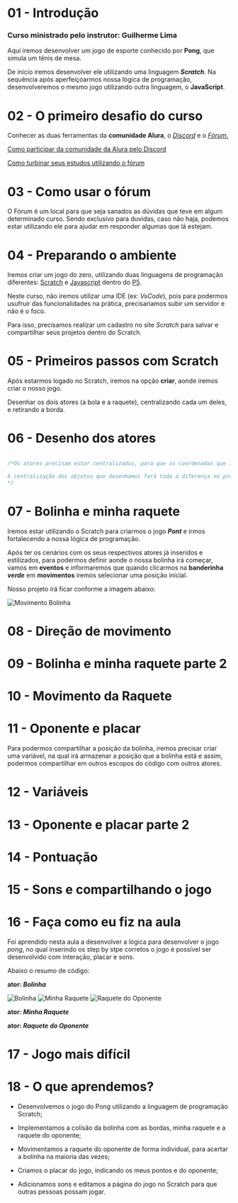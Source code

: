 # 01 - Introdução
### Curso ministrado pelo instrutor: **Guilherme Lima**

Aqui iremos desenvolver um jogo de esporte conhecido por **Pong**, que simula um tênis de mesa.

De inicio iremos desenvolver ele utilizando uma linguagem **_Scratch_**. Na sequência após aperfeiçoarmos nossa lógica de programação, desenvolveremos o mesmo jogo utilizando outra linguagem, o **JavaScript**.


# 02 - O primeiro desafio do curso

Conhecer as duas ferramentas da **comunidade Alura**, o [_Discord_](https://discord.com/invite/QeBdgAjXnn) e o [_Fórum_.](https://cursos.alura.com.br/extra/alura-mais/como-turbinar-seus-estudos-utilizando-o-forum-c1362)

[Como participar da comunidade da Alura pelo Discord](https://www.alura.com.br/artigos/como-participar-comunidade-alura-discord?utm_source=gnarus&utm_medium=timeline)

[Como turbinar seus estudos utilizando o fórum](https://cursos.alura.com.br/extra/alura-mais/como-turbinar-seus-estudos-utilizando-o-forum-c1362)

# 03 - Como usar o fórum 

O Fórum é um local para que seja sanados as dúvidas que teve em algum determinado curso. Sendo exclusivo para duvidas, caso não haja, podemos estar utilizando ele para ajudar em responder algumas que lá estejam.

# 04 - Preparando o ambiente

Iremos criar um jogo do zero, utilizando duas linguagens de programação diferentes: [Scratch](https://scratch.mit.edu/) e [Javascript](https://www.alura.com.br/apostila-html-css-javascript/38CA-eventos-com-javascript) dentro do [P5](https://editor.p5js.org/).

Neste curso, não iremos utilizar uma IDE (ex: _VsCode_), pois para podermos usufruir das funcionalidades na prática, precisariamos subir um servidor e não é o foco. 

Para isso, precisamos realizar um cadastro no site _Scratch_ para salvar e compartilhar seus projetos dentro do Scratch.

# 05 - Primeiros passos com Scratch

Após estarmos logado no Scratch, iremos na opção **criar**, aonde iremos criar o nosso jogo.

Desenhar os dois atores (a bola e a raquete), centralizando cada um deles, e retirando a borda.

# 06 - Desenho dos atores

``` javascript

/*Os atores precisam estar centralizados, para que as coordenadas que iremos utilizar na programação representem-nos verdadeiramente.

A centralização dos objetos que desenhamos fará toda a diferença no projeto devido ao sistema de coordenadas. Se o objeto não estiver centralizado irá acontecer alguns bugs, principalmente quando precisamos inverter a direção do ator.
*/

```
# 07 - Bolinha e minha raquete

Iremos estar utilizando o Scratch para criarmos o jogo _**Pont**_ e irmos fortalecendo a nossa lógica de programação. 

Após ter os cenários com os seus respectivos atores já inseridos e estilizados, para podermos definir aonde o nossa bolinha irá começar, vamos em **eventos** e informaremos que quando clicarmos na **banderinha _verde_** em **movimentos** iremos selecionar uma posição inicial.

Nosso projeto irá ficar conforme a imagem abaixo: 

![Movimento Bolinha](./img/01-movimentos-bolinha.png)


# 08 - Direção de movimento

# 09 - Bolinha e minha raquete parte 2

# 10 - Movimento da Raquete

# 11 - Oponente e placar

Para podermos compartilhar a posição da bolinha, iremos precisar criar uma variável, na qual irá armazenar a posição que a bolinha está e assim, podermos compartilhar em outros escopos do código com outros atores.

# 12 - Variáveis

# 13 - Oponente e placar parte 2

# 14 - Pontuação

# 15 - Sons e compartilhando o jogo

# 16 - Faça como eu fiz na aula

Foi aprendido nesta aula a desenvolver a lógica para desenvolver o jogo _pong_, no qual inserindo os step by stpe corretos o jogo é possível ser desenvolvido com interação, placar e sons.

Abaixo o resumo de código:

**ator: _Bolinha_** 

![Bolinha](./img/02-ator-bolinha.png)
![Minha Raquete](./img/03-ator-minha-raquete.png)
![Raquete do Oponente](./img/04-ator-raquete-do-oponente.png)

**ator: _Minha Raquete_** 

**ator: _Raquete do Oponente_** 


# 17 - Jogo mais difícil

# 18 - O que aprendemos?

- Desenvolvemos o jogo do Pong utilizando a linguagem de programação Scratch;

- Implementamos a colisão da bolinha com as bordas, minha raquete e a raquete do oponente;

- Movimentamos a raquete do oponente de forma individual, para acertar a bolinha na maioria das vezes;

- Criamos o placar do jogo, indicando os meus pontos e do oponente;

- Adicionamos sons e editamos a página do jogo no Scratch para que outras pessoas possam jogar.